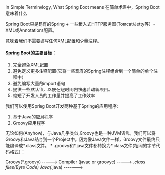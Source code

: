 In Simple Terminology, What Spring Boot means
在简单术语中，Spring Boot意味着什么

Spring Boot只是现有的Spring + 一些嵌入式HTTP服务器(Tomcat/Jetty等）- XML或Annotations配置。

意味着我们不需要编写任何XML配置和少量注释。

#### Spring Boot的主要目标：

1. 完全避免XML配置
2. 避免定义更多注释配置(它将一些现有的Spring注释组合到一个简单的单个注释中）
3. 避免编写大量的import语句
4. 提供一些默认值，以便在短时间内快速启动新项目。
5. 缩短了开发人员的工作量并提高了工作效率

我们可以使用Spring Boot开发两种基于Spring的应用程序:

1. 基于Java的应用程序
2. Groovy应用程序

无论如何(Anyhow)，与Java几乎类似,Groovy也是一种JVM语言。我们可以将Groovy和Java结合到一个Project中。因为像Java文件一样，Groovy文件最终只能编译成*.class文件。 * .groovy和*.java文件都转换为*.class文件(相同的字节代码格式）：

Groovy(*.groovy) -----> 
                    Compiler (javac or groovyc) -----> *.class files(Byte Code)
Java(*.java)   ------->
